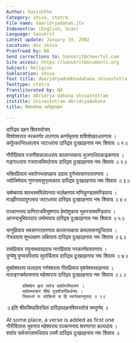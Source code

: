 ```yaml
---
Author: Vasishtha
Category: shiva, stotra
File name: daaridryadahan.itx
Indexextra: (English, Scan)
Language: Sanskrit
Latest update: January 19, 2002
Location: doc_shiva
Proofread by: NA
Send corrections to: Sanskrit@cheerful.com
Site access: https://sanskritdocuments.org
Subject: Religion
Sublocation: shiva
Text title: daaridryaduHkhadahana shivastotra
Texttype: stotra
Transliterated by: NA
engtitle: dAridrya dahana shivastotram
itxtitle: shivastotram dAridryadahana
title: शिवस्तोत्रम् दारिद्र्यदहन

---
```

  
 दारिद्र्य दहन शिवस्तोत्रम्   
विश्वेश्वराय नरकार्णव तारणाय कर्णामृताय शशिशेखरधारणाय ।  
कर्पूरकान्तिधवलाय जटाधराय दारिद्र्य दुःखदहनाय नमः शिवाय ॥ १॥  
  
गौरीप्रियाय रजनीशकलाधराय कालान्तकाय भुजगाधिपकङ्कणाय ।  
गङ्गाधराय गजराजविमर्दनाय दारिद्र्य दुःखदहनाय नमः शिवाय ॥ २॥  
  
भक्तिप्रियाय भवरोगभयापहाय उग्राय दुर्गभवसागरतारणाय ।  
ज्योतिर्मयाय गुणनामसुनृत्यकाय दारिद्र्य दुःखदहनाय नमः शिवाय ॥ ३॥  
  
चर्मम्बराय शवभस्मविलेपनाय भालेक्षणाय मणिकुण्डलमण्डिताय ।  
मञ्झीरपादयुगलाय जटाधराय दारिद्र्य दुःखदहनाय नमः शिवाय ॥ ४॥  
  
पञ्चाननाय फणिराजविभूषणाय हेमांशुकाय भुवनत्रयमण्डिताय ।  
आनन्दभूमिवरदाय तमोमयाय दारिद्र्य दुःखदहनाय नमः शिवाय ॥ ५॥  
  
भानुप्रियाय भवसागरतारणाय कालान्तकाय कमलासनपूजिताय ।  
नेत्रत्रयाय शुभलक्षण लक्षिताय दारिद्र्य दुःखदहनाय नमः शिवाय ॥ ६॥  
  
रामप्रियाय रघुनाथवरप्रदाय नागप्रियाय नरकार्णवतारणाय ।  
पुण्येषु पुण्यभरिताय सुरार्चिताय दारिद्र्य दुःखदहनाय नमः शिवाय ॥ ७॥  
  
मुक्तेश्वराय फलदाय गणेश्वराय गीतप्रियाय वृषभेश्वरवाहनाय ।  
मातङ्गचर्मवसनाय महेश्वराय दारिद्र्य दुःखदहनाय नमः शिवाय ॥ ८॥  
  
          वसिष्ठेन कृतं स्तोत्रं सर्वरोगनिवारणं ।  
          सर्वसम्पत्करं शीघ्रं पुत्रपौत्रादिवर्धनम् ।  
          त्रिसन्ध्यं यः पठेन्नित्यं स हि स्वर्गमवाप्नुयात् ॥ ९॥  
  
॥ इति श्रीवसिष्ठविरचितं दारिद्र्यदहनशिवस्तोत्रं सम्पूर्णम् ॥  
  
  
At some place, a verse is added as first one   
गौरीविलास भुवनाय महेश्वराय पञ्चाननाय शरणागत कल्पदाय ।  
शर्वाय सर्वजगतामधिपाय तस्मै दारिद्र्य दुःखदहनाय नमः शिवाय ॥  
  
  
  
